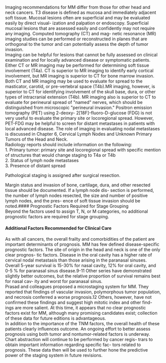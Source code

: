 Imaging recommendations for MM differ from those for
other head and neck cancers. T3 disease is defined as mucosa
and immediately adjacent soft tissue. Mucosal lesions often
are superficial and may be evaluated easily by direct visual-
ization and palpation or endoscopy. Superficial mucosal
lesions that are assessed easily and confidently may not
require any imaging. Computed tomography (CT) and mag-
netic resonance (MR) imaging studies can be performed or
reconstructed in planes that are orthogonal to the tumor and
can potentially assess the depth of tumor invasion.  
Imaging can be helpful for lesions that cannot be fully
assessed on clinical examination and for locally advanced
disease or symptomatic patients. Either CT or MR imaging
may be performed for determining soft tissue involvement
(T4a). CT is superior to MR imaging to identify early cortical
involvement, but MR imaging is superior to CT for bone
marrow invasion. Both CT and MR imaging may be used to
evaluate for spread to the masticator, carotid, or pre-vertebral
space (T4b).MR imaging, however, is superior to CT for
identifying involvement of the skull base, dura, or other types
of intracranial extension (T4b). MR imaging also is superior
to CT to evaluate for perineural spread of "named" nerves,
which should be distinguished from microscopic "perineural
invasion." Positron emission tomography (PET) using 2-deoxy-
2[18F]-fluoro-D-glucose (FDG) is not very useful to evaluate
the primary site or locoregional spread. However, PET-FDG
may be helpful to screen for distant metastases in patients with
local advanced disease. The role of imaging in evaluating nodal
metastases is discussed in Chapter 6, Cervical Lymph Nodes
and Unknown Primary Tumors of the Head and Neck.  
Radiology reports should include information on the
following:  
1\. Primary tumor: primary site and locoregional spread
with specific mention of structures that would change
staging to T4a or T4b  
2\. Status of lymph node metastases  
3\. Presence of distant spread  
<!-- PageNumber="14" -->
<!-- PageBreak -->  
<!-- PageNumber="166" -->
<!-- PageHeader="American Joint Committee on Cancer . 2017" -->Pathological staging is assigned after surgical resection.
Margin status and invasion of bone, cartilage, dura, and other
resected tissue should be documented. If a lymph node dis-
section is performed, the number of lymph nodes resected,
the size and number of positive lymph nodes, and the pres-
ence of soft tissue invasion should be noted.#### Prognostic Factors Required for Stage Grouping  
Beyond the factors used to assign T, N, or M categories, no
additional prognostic factors are required for stage
grouping.  
#### Additional Factors Recommended for Clinical Care  
As with all cancers, the overall frailty and comorbidities of
the patient are important determinants of prognosis. MM has
few defined disease-specific prognostic factors. The site of
origin in the head and neck is one of the only clear prognos-
tic factors. Disease in the oral cavity has a higher rate of
cervical nodal metastasis than those arising in the paranasal
sinuses. Overall 5-year survival is 15-30% for nasal cavity,
12% for oral cavity, and 0-5 % for paranasal sinus disease.9-11
Other series have demonstrated slightly better outcomes, but
the relative proportion of survival remains best for nasal cav-
ity and worst for paranasal sinus.  
Prasad and colleagues proposed a microstaging system
for MM. They reported that findings of vascular invasion,
polymorphous tumor population, and necrosis conferred a
worse prognosis.12 Others, however, have not confirmed
these findings and suggest high mitotic index and other find-
ings are more salient. At this time, it appears that no clear
prognostic factors exist for MM, although many promising
candidates exist; collection of these data for future editions is
advantageous.  
In addition to the importance of the TNM factors, the
overall health of these patients clearly influences outcome.
An ongoing effort to better assess prognosis using both
tumor and nontumor-related factors is underway. Chart
abstraction will continue to be performed by cancer regis-
trars to obtain important information regarding specific fac-
tors related to prognosis. These data then will be used to
further hone the predictive power of the staging system in
future revisions.